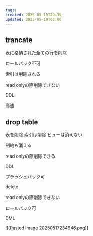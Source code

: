 ```yaml
---
tags: 
created: 2025-05-15T20:39
updated: 2025-05-19T03:00
---
```

## trancate

表に格納された全ての行を削除

ロールバック不可

索引は削除される

read onlyの際削除できない

DDL

高速

## drop table

表を削除
索引は削除
ビューは消えない

制約も消える


read onlyの際削除できる

DDL

プラッシュバック可


delete

read onlyの際削除できない


ロールバック可

DML

![[Pasted image 20250517234946.png]]